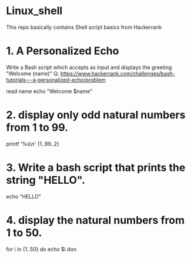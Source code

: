 # Linux_shell
This repo basically contains Shell script basics from Hackerrank

# 1. A Personalized Echo
Write a Bash script which accepts  as input and displays the greeting "Welcome (name)"
Q: https://www.hackerrank.com/challenges/bash-tutorials---a-personalized-echo/problem

read name
echo "Welcome $name"
# 2. display only odd natural numbers from 1 to 99.
printf '%s\n' {1..99..2}

# 3. Write a bash script that prints the string "HELLO".
echo "HELLO"
# 4. display the natural numbers from  1 to 50.
for i in {1..50}
do
    echo $i
don

